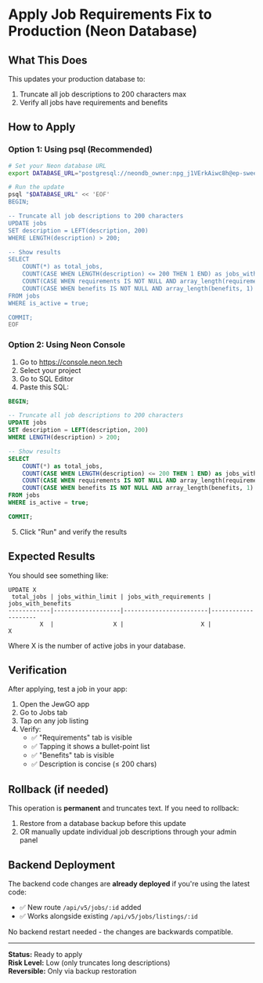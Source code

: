 # Apply Job Requirements Fix to Production (Neon Database)

## What This Does

This updates your production database to:

1. Truncate all job descriptions to 200 characters max
2. Verify all jobs have requirements and benefits

## How to Apply

### Option 1: Using psql (Recommended)

```bash
# Set your Neon database URL
export DATABASE_URL="postgresql://neondb_owner:npg_j1VErkAiwc8h@ep-sweet-haze-adr4ogvy-pooler.c-2.us-east-1.aws.neon.tech/neondb?sslmode=require&channel_binding=require"

# Run the update
psql "$DATABASE_URL" << 'EOF'
BEGIN;

-- Truncate all job descriptions to 200 characters
UPDATE jobs
SET description = LEFT(description, 200)
WHERE LENGTH(description) > 200;

-- Show results
SELECT
    COUNT(*) as total_jobs,
    COUNT(CASE WHEN LENGTH(description) <= 200 THEN 1 END) as jobs_within_limit,
    COUNT(CASE WHEN requirements IS NOT NULL AND array_length(requirements, 1) > 0 THEN 1 END) as jobs_with_requirements,
    COUNT(CASE WHEN benefits IS NOT NULL AND array_length(benefits, 1) > 0 THEN 1 END) as jobs_with_benefits
FROM jobs
WHERE is_active = true;

COMMIT;
EOF
```

### Option 2: Using Neon Console

1. Go to https://console.neon.tech
2. Select your project
3. Go to SQL Editor
4. Paste this SQL:

```sql
BEGIN;

-- Truncate all job descriptions to 200 characters
UPDATE jobs
SET description = LEFT(description, 200)
WHERE LENGTH(description) > 200;

-- Show results
SELECT
    COUNT(*) as total_jobs,
    COUNT(CASE WHEN LENGTH(description) <= 200 THEN 1 END) as jobs_within_limit,
    COUNT(CASE WHEN requirements IS NOT NULL AND array_length(requirements, 1) > 0 THEN 1 END) as jobs_with_requirements,
    COUNT(CASE WHEN benefits IS NOT NULL AND array_length(benefits, 1) > 0 THEN 1 END) as jobs_with_benefits
FROM jobs
WHERE is_active = true;

COMMIT;
```

5. Click "Run" and verify the results

## Expected Results

You should see something like:

```
UPDATE X
 total_jobs | jobs_within_limit | jobs_with_requirements | jobs_with_benefits
------------|-------------------|------------------------|--------------------
         X  |                 X |                      X |                  X
```

Where X is the number of active jobs in your database.

## Verification

After applying, test a job in your app:

1. Open the JewGO app
2. Go to Jobs tab
3. Tap on any job listing
4. Verify:
   - ✅ "Requirements" tab is visible
   - ✅ Tapping it shows a bullet-point list
   - ✅ "Benefits" tab is visible
   - ✅ Description is concise (≤ 200 chars)

## Rollback (if needed)

This operation is **permanent** and truncates text. If you need to rollback:

1. Restore from a database backup before this update
2. OR manually update individual job descriptions through your admin panel

## Backend Deployment

The backend code changes are **already deployed** if you're using the latest code:

- ✅ New route `/api/v5/jobs/:id` added
- ✅ Works alongside existing `/api/v5/jobs/listings/:id`

No backend restart needed - the changes are backwards compatible.

---

**Status:** Ready to apply  
**Risk Level:** Low (only truncates long descriptions)  
**Reversible:** Only via backup restoration
